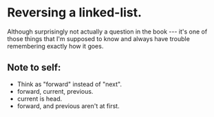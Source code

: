 Reversing a linked-list.
===

Although surprisingly not actually a question in the book --- it's one of those things that I'm supposed to know and always have trouble remembering exactly how it goes.

Note to self:
---
- Think as "forward" instead of "next".
- forward, current, previous.
- current is head.
- forward, and previous aren't at first.
